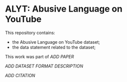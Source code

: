 # ALYT: Abusive Language on YouTube

This repository contains:

- the Abusive Language on YouTube dataset;
- the data statement related to the dataset;

This work was part of *ADD PAPER*

*ADD DATASET FORMAT DESCRIPTION*

*ADD CITATION*
